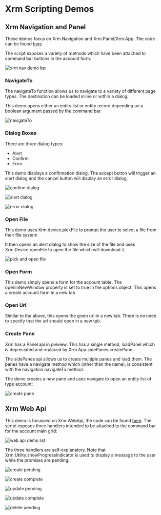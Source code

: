 # Xrm Scripting Demos

## Xrm Navigation and Panel

These demos focus on Xrm.Navigation and Xrm.Panel/Xrm.App. The code can be found
[here](../resources/scripting/xrm_navigation_and_panel_demo.js)

The script exposes a variety of methods which have been attached to command
bar buttons in the account form.

![xrm nav demo list](./screens/xrm_nav_demo_list.png)

### NavigateTo

The navigateTo function allows us to navigate to a variety of different page
types. The destination can be loaded inline or within a dialog.

This demo opens either an entity list or entity record depending on a boolean
argument passed by the command bar.

![navigateTo](./screens/navigate_to.png)

### Dialog Boxes

There are three dialog types:

- Alert
- Confirm
- Error

This demo displays a confirmation dialog. The accept button will trigger an
alert dialog and the cancel button will display an error dialog.

![confirm dialog](./screens/confirmation_dialog.png)

![alert dialog](./screens/alert_dialog.png)

![error dialog](./screens/error_dialog.png)

### Open File

This demo uses Xrm.device.pickFile to prompt the user to select a file from
their file system.

It then opens an alert dialog to show the size of the file and uses
Xrm.Device.openFile to open the file which will download it.

![pick and open file](./screens/pick_and_open_file_demo.png)

### Open Form

This demo simply opens a form for the account table. The openInNewWindow
property is set to true in the options object. This opens a create account form
in a new tab.

### Open Url

Similar to the above, this opens the given url in a new tab. There is no need
to specify that the url should open in a new tab.

### Create Pane

Xrm has a Panel api in preview. This has a single method, loadPanel which is
depreciated and replaced by Xrm.App.sidePanes.createPane.

The sidePanes api allows us to create multiple panes and load them. The panes
have a navigate method which (other than the name), is consistent with the
navigation.navigateTo method.

The demo creates a new pane and uses navigate to open an entity list of type
account:

![create pane](./screens/load_pane_demo.png)

## Xrm Web Api

This demo is focussed on Xrm.WebApi, the code can be found
[here](../resources/scripting/xrm_web_api_demo.js). The script exposes three
handlers intended to be attached to the command bar for the account main grid:

![web api demo list](./screens/xrm_web_api_list.png)

The three handlers are self-explanatory. Note that
Xrm.Utility.showProgressIndicator is used to display a message to the user while
the promises are pending:

![create pending](./screens/web_api_create_pending.png)

![create complete](./screens/web_api_create_complete.png)

![update pending](./screens/web_api_update_pending.png)

![update complete](./screens/web_api_update_complete.png)

![delete pending](./screens/web_api_delete_pending.png)
